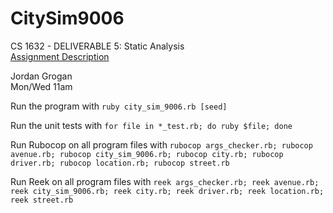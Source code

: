 # CitySim9006
CS 1632 - DELIVERABLE 5: Static Analysis  
[Assignment Description](https://github.com/laboon/CS1632_Spring2018/blob/master/deliverables/5/deliverable5.md)

Jordan Grogan  
Mon/Wed 11am

Run the program with `ruby city_sim_9006.rb [seed]`

Run the unit tests with `for file in *_test.rb; do ruby $file; done`  

Run Rubocop on all program files with `rubocop args_checker.rb; rubocop avenue.rb; rubocop city_sim_9006.rb; rubocop city.rb; rubocop driver.rb; rubocop location.rb; rubocop street.rb`

Run Reek on all program files with `reek args_checker.rb; reek avenue.rb; reek city_sim_9006.rb; reek city.rb; reek driver.rb; reek location.rb; reek street.rb`
